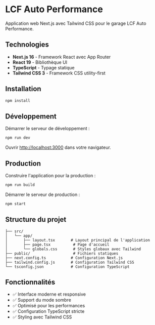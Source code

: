 # LCF Auto Performance

Application web Next.js avec Tailwind CSS pour le garage LCF Auto Performance.

## Technologies

- **Next.js 16** - Framework React avec App Router
- **React 19** - Bibliothèque UI
- **TypeScript** - Typage statique
- **Tailwind CSS 3** - Framework CSS utility-first

## Installation

```bash
npm install
```

## Développement

Démarrer le serveur de développement :

```bash
npm run dev
```

Ouvrir [http://localhost:3000](http://localhost:3000) dans votre navigateur.

## Production

Construire l'application pour la production :

```bash
npm run build
```

Démarrer le serveur de production :

```bash
npm start
```

## Structure du projet

```
├── src/
│   └── app/
│       ├── layout.tsx       # Layout principal de l'application
│       ├── page.tsx          # Page d'accueil
│       └── globals.css       # Styles globaux avec Tailwind
├── public/                   # Fichiers statiques
├── next.config.ts           # Configuration Next.js
├── tailwind.config.js       # Configuration Tailwind CSS
└── tsconfig.json            # Configuration TypeScript
```

## Fonctionnalités

- ✅ Interface moderne et responsive
- ✅ Support du mode sombre
- ✅ Optimisé pour les performances
- ✅ Configuration TypeScript stricte
- ✅ Styling avec Tailwind CSS